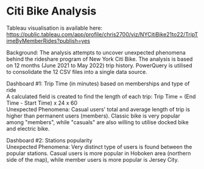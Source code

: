 # Citi Bike Analysis
Tableau visualisation is available here: https://public.tableau.com/app/profile/chris2700/viz/NYCitiBike21to22/TripTimeByMemberRides?publish=yes

Background: The analysis attempts to uncover unexpected phenomena behind the rideshare program of New York Citi Bike. The analysis is based on 12 months (June 2021 to May 2022) trip history. PowerQuery is utilised to consolidate the 12 CSV files into a single data source.

Dashboard #1: Trip Time (in minutes) based on memberships and type of ride<br/>
A calculated field is created to find the length of each trip: Trip Time = (End Time - Start Time) x 24 x 60<br/>
Unexpected Phenomena: Casual users' total and average length of trip is higher than permanent users (members). Classic bike is very popular among "members", while "casuals" are also willing to utilise docked bike and electric bike.

Dashboard #2: Stations popularity<br/>
Unexpected Phenomena: Very distinct type of users is found between the popular stations. Casual users is more popular in Hoboken area (northern side of the map), while member users is more popular is Jersey City.
